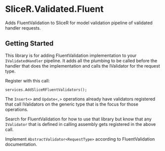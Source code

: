 # SliceR.Validated.Fluent

Adds FluentValidation to SliceR for model validation pipeline of validated handler requests.

## Getting Started

This library is for adding FluentValidation implementation to your `IValidatedHandler` pipeline.  It adds all the plumbing to be called before the handler that does the implementation and calls the IValidator for the request type.

Register with this call:  

    services.AddSliceRFluentValidators();

The `Insert<>` and `Update<,>` operations already have validators registered that call IValidators on the generic type that is the focus for those operations.

Search for FluentValidation for how to use that library but know that any `IValidator` that is defined in calling assembly gets registered in the above call.

Implement `AbstractValidator<RequestType>` according to FluentValidation documentation.